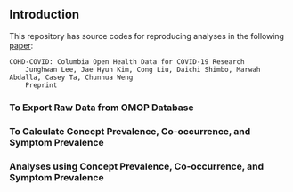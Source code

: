 ## Introduction

This repository has source codes for reproducing analyses in the following [paper](https://scholar.google.com/citations?user=iSx6QrwAAAAJ&hl=en&oi=ao):

    COHD-COVID: Columbia Open Health Data for COVID-19 Research
        Junghwan Lee, Jae Hyun Kim, Cong Liu, Daichi Shimbo, Marwah Abdalla, Casey Ta, Chunhua Weng
        Preprint

### To Export Raw Data from OMOP Database

### To Calculate Concept Prevalence, Co-occurrence, and Symptom Prevalence

### Analyses using Concept Prevalence, Co-occurrence, and Symptom Prevalence

